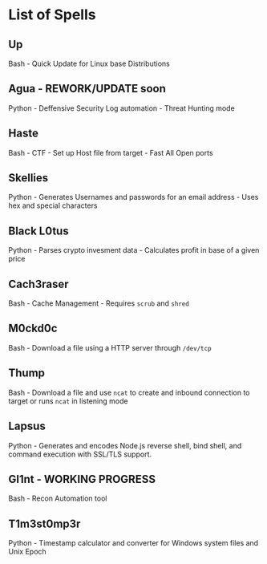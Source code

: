 # List of Spells
## Up 
Bash - Quick Update for Linux base Distributions
## Agua - REWORK/UPDATE soon
Python - Deffensive Security Log automation - Threat Hunting mode 
## Haste
Bash - CTF - Set up Host file from target - Fast All Open ports
## Skellies
Python - Generates Usernames and passwords for an email address - Uses hex and special characters
## Black L0tus
Python - Parses crypto invesment data - Calculates profit in base of a given price
## Cach3raser
Bash - Cache Management - Requires `scrub` and `shred`
## M0ckd0c
Bash - Download a file using a HTTP server through `/dev/tcp`
## Thump
Bash - Download a file and use `ncat` to create and inbound connection to target or runs `ncat` in listening mode
## Lapsus 
Python - Generates and encodes Node.js reverse shell, bind shell, and command execution with SSL/TLS support.
## Gl1nt - WORKING PROGRESS
Bash - Recon Automation tool
## T1m3st0mp3r
Python - Timestamp calculator and converter for Windows system files and Unix Epoch
